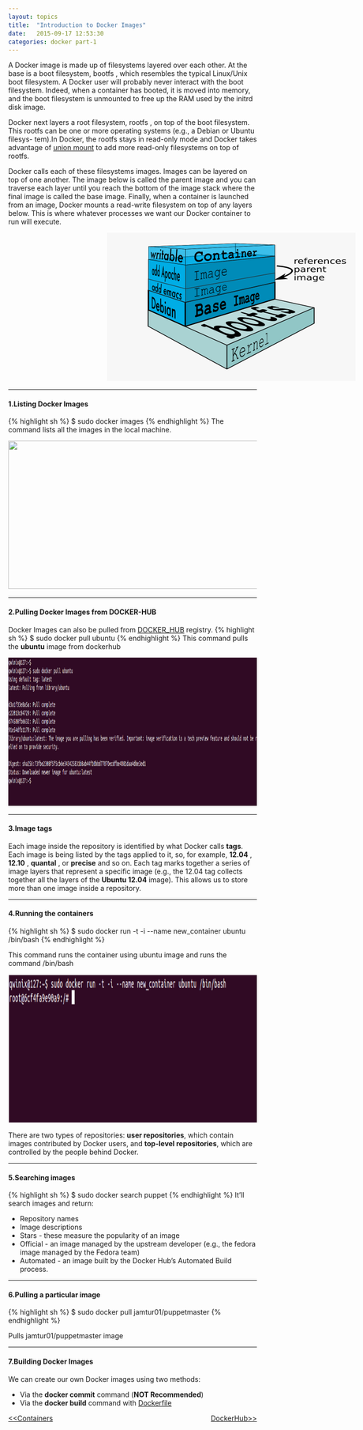 ```yaml
---
layout: topics
title:  "Introduction to Docker Images"
date:   2015-09-17 12:53:30
categories: docker part-1
---
```


A Docker image is made up of filesystems layered over each other. At the base is a boot filesystem, bootfs , which resembles the typical Linux/Unix boot filesystem. A Docker user will probably never interact with the boot filesystem. Indeed, when a container has booted, it is moved into memory, and the boot filesystem is unmounted to free up the RAM used by the initrd disk image.

Docker next layers a root filesystem, rootfs , on top of the boot filesystem. This
 rootfs can be one or more operating systems (e.g., a Debian or Ubuntu filesys-
tem).In Docker, the rootfs stays in read-only mode and Docker takes advantage of [union mount][un] to add more read-only filesystems on top of rootfs.

Docker calls each of these filesystems images. Images can be layered on top of
 one another. The image below is called the parent image and you can traverse
 each layer until you reach the bottom of the image stack where the final image
 is called the base image. Finally, when a container is launched from an image,
 Docker mounts a read-write filesystem on top of any layers below. This is where
 whatever processes we want our Docker container to run will execute.
 
<html>
 <head>
 	<title></title>
 </head>
 <body>
    <img style="padding-left:200px" src="/images/docker/docker_basics/docker-image.png" width="800" height="300">
 </body>
 </html>

<hr>

#### 1.Listing Docker Images

{% highlight sh %}
$ sudo docker images
{% endhighlight %}
The command lists all the images in the local machine.
 <html>
 <body>
    <img  src="/images/docker/docker_basics/docker-images.png" width="1000" height="300">
 </body></html>

 <hr>

#### 2.Pulling Docker Images from DOCKER-HUB

 Docker Images can also be pulled from [DOCKER_HUB][dh] registry.
 {% highlight sh %}
$ sudo docker pull ubuntu
{% endhighlight %}
This command pulls the **ubuntu** image from dockerhub
<html>
 <body>
    <img  src="/images/docker/docker_basics/pulling-docker-images.png" height="300">
 </body></html>

 <hr>

#### 3.Image tags 
Each image inside the repository is identified by what Docker calls **tags**. Each image is being listed by the tags applied to it, so, for example, **12.04** , **12.10** , **quantal** , or **precise** and so on. Each tag marks together a series of image layers that represent a specific image 
(e.g., the 12.04 tag collects together all the layers
of the **Ubuntu 12.04** image). This allows us to store more than one image inside a repository. 

<hr>

#### 4.Running the containers
{% highlight sh %}
$ sudo docker run -t -i --name new_container ubuntu /bin/bash
{% endhighlight %}

This command runs the container using ubuntu image and runs the command /bin/bash
<html>
 <body>
    <img  src="/images/docker/docker_basics/running-containers.png" height="300">
 </body></html>

 There are two types of repositories: **user repositories**, which contain images contributed by Docker users, and **top-level repositories**, which are controlled by the people behind Docker.

<hr>

#### 5.Searching images
{% highlight sh %}
$ sudo docker search puppet
{% endhighlight %}
It’ll search images and return:
  
  * Repository names
  * Image descriptions
  * Stars - these measure the popularity of an image
  * Official - an image managed by the upstream developer (e.g., the fedora image managed by
  the Fedora team)       
  * Automated - an image built by the Docker Hub’s Automated Build process.

<hr>

#### 6.Pulling a particular image
{% highlight sh %}
$ sudo docker pull jamtur01/puppetmaster
{% endhighlight %}

Pulls jamtur01/puppetmaster image

<hr>

#### 7.Building Docker Images
We can create our own Docker images using two methods:

  * Via the **docker commit** command (**NOT Recommended**)
  * Via the **docker build** command with [Dockerfile][dfile]



[dh]: https://hub.docker.com/
[dfile]: dockerfile.html

<a href="containers.html"><<Containers</a> 
<a style = "float:right" href="docker-hub.html">DockerHub>></a> 


[un]: http://www.thegeekstuff.com/2013/05/linux-aufs/ 